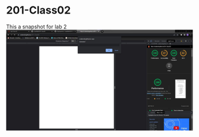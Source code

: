 # 201-Class02
This a snapshot for lab 2
![snapshot](https://github.com/CodeMell/201-Class02/blob/main/Screenshot%202023-02-21%20161244.jpg)
